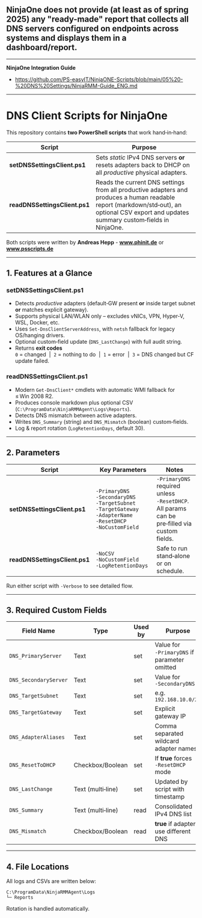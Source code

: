 ## NinjaOne does not provide (at least as of spring 2025) any "ready-made" report that collects all DNS servers configured on endpoints across systems and displays them in a dashboard/report.

---

**NinjaOne Integration Guide**
* https://github.com/PS-easyIT/NinjaONE-Scripts/blob/main/05%20-%20DNS%20Settings/NinjaRMM-Guide_ENG.md

---

# DNS Client Scripts for NinjaOne

This repository contains **two PowerShell scripts** that work hand‑in‑hand:

| Script | Purpose |
| ------ | ------- |
| **setDNSSettingsClient.ps1** | Sets _static_ IPv4 DNS servers **or** resets adapters back to DHCP on all *productive* physical adapters. |
| **readDNSSettingsClient.ps1** | Reads the current DNS settings from all productive adapters and produces a human readable report (markdown/std‑out), an optional CSV export and updates summary custom‑fields in NinjaOne. |

Both scripts were written by **Andreas Hepp** - **www.phinit.de** or **www.psscripts.de**

---

## 1. Features at a Glance

### setDNSSettingsClient.ps1

* Detects *productive* adapters (default‑GW present **or** inside target subnet **or** matches explicit gateway).
* Supports physical LAN/WLAN only – excludes vNICs, VPN, Hyper‑V, WSL, Docker, etc.
* Uses `Set‑DnsClientServerAddress`, with `netsh` fallback for legacy OS/hanging drivers.
* Optional custom‑field update (`DNS_LastChange`) with full audit string.
* Returns **exit codes**  
  `0` = changed  |  `2` = nothing to do  |  `1` = error  |  `3` = DNS changed but CF update failed.

### readDNSSettingsClient.ps1

* Modern `Get‑DnsClient*` cmdlets with automatic WMI fallback for ≤ Win 2008 R2.
* Produces console markdown plus optional CSV (`C:\ProgramData\NinjaRMMAgent\Logs\Reports`).
* Detects DNS mismatch between active adapters.
* Writes `DNS_Summary` (string) and `DNS_Mismatch` (boolean) custom‐fields.
* Log & report rotation (`LogRetentionDays`, default 30).

---

## 2. Parameters

| Script | Key Parameters | Notes |
| ------ | -------------- | ----- |
| **setDNSSettingsClient.ps1** | `‑PrimaryDNS` `‑SecondaryDNS` `‑TargetSubnet` `‑TargetGateway` `‑AdapterName` `‑ResetDHCP` `‑NoCustomField` | `‑PrimaryDNS` required unless `‑ResetDHCP`. All params can be pre‑filled via custom fields. |
| **readDNSSettingsClient.ps1** | `‑NoCSV` `‑NoCustomField` `‑LogRetentionDays` | Safe to run stand‑alone or on schedule. |

Run either script with `‑Verbose` to see detailed flow.

---

## 3. Required Custom Fields

| Field Name | Type | Used by | Purpose |
| ---------- | ---- | ------- | ------- |
| `DNS_PrimaryServer` | Text | set | Value for `‑PrimaryDNS` if parameter omitted |
| `DNS_SecondaryServer` | Text | set | Value for `‑SecondaryDNS` |
| `DNS_TargetSubnet` | Text | set | e.g. `192.168.10.0/24` |
| `DNS_TargetGateway` | Text | set | Explicit gateway IP |
| `DNS_AdapterAliases` | Text | set | Comma separated wildcard adapter names |
| `DNS_ResetToDHCP` | Checkbox/Boolean | set | If **true** forces `‑ResetDHCP` mode |
| `DNS_LastChange` | Text (multi‑line) | set | Updated by script with timestamp |
| `DNS_Summary` | Text (multi‑line) | read | Consolidated IPv4 DNS list |
| `DNS_Mismatch` | Checkbox/Boolean | read | **true** if adapters use different DNS |

---

## 4. File Locations

All logs and CSVs are written below:

```
C:\ProgramData\NinjaRMMAgent\Logs
└─ Reports
```

Rotation is handled automatically.


